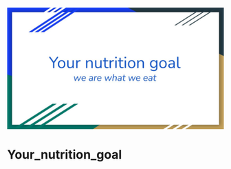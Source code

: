 ![portada](https://github.com/Albertoplm/Your_nutrition_goal/blob/master/images/portada.jpg)

# Your_nutrition_goal